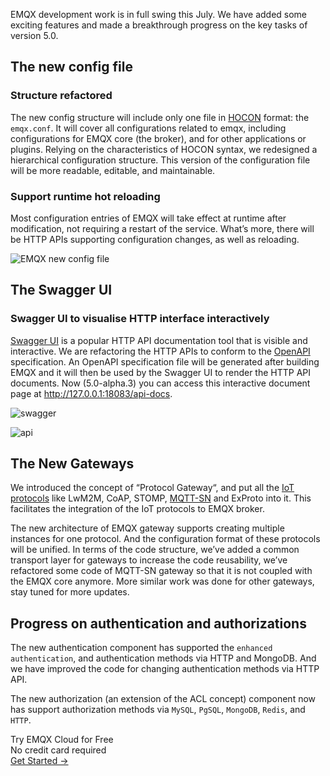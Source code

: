 EMQX development work is in full swing this July. We have added some exciting features and made a breakthrough progress on the key tasks of version 5.0.

## The new config file

### Structure refactored

The new config structure will include only one file in [HOCON](https://github.com/lightbend/config/blob/main/HOCON.md) format: the `emqx.conf`. It will cover all configurations related to emqx, including configurations for EMQX core (the broker), and for other applications or plugins. Relying on the characteristics of HOCON syntax, we redesigned a hierarchical configuration structure. This version of the configuration file will be more readable, editable, and maintainable.

### Support runtime hot reloading

Most configuration entries of EMQX will take effect at runtime after modification, not requiring a restart of the service. What’s more, there will be HTTP APIs supporting configuration changes, as well as reloading. 


![EMQX new config file](https://assets.emqx.com/images/41a66271f3fdb2514c299307395c7f73.png)

## The Swagger UI

### Swagger UI to visualise HTTP interface interactively

[Swagger UI](https://swagger.io/tools/swagger-ui/) is a popular HTTP API documentation tool that is visible and interactive. We are refactoring the HTTP APIs to conform to the [OpenAPI](https://swagger.io/specification/) specification. An OpenAPI specification file will be generated after building EMQX and it will then be used by the Swagger UI to render the HTTP API documents. Now (5.0-alpha.3) you can access this interactive document page at http://127.0.0.1:18083/api-docs.

![swagger](https://assets.emqx.com/images/3247d90db25c6d1e0f108564e921aa94.png)

![api](https://assets.emqx.com/images/86fc2c0679ca3a15c3fa96359dbe4652.png)


## The New Gateways

We introduced the concept of “Protocol Gateway“, and put all the  [IoT protocols](https://www.emqx.com/en/blog/iot-protocols-mqtt-coap-lwm2m) like LwM2M, CoAP, STOMP, [MQTT-SN](https://www.emqx.com/en/blog/connecting-mqtt-sn-devices-using-emqx) and ExProto into it. This facilitates the integration of the IoT protocols to EMQX broker.

The new architecture of EMQX gateway supports creating multiple instances for one protocol. And the configuration format of these protocols will be unified. In terms of the code structure, we’ve added a common transport layer for gateways to increase the code reusability, we’ve refactored some code of MQTT-SN gateway so that it is not coupled with the EMQX core anymore. More similar work was done for other gateways, stay tuned for more updates.

## Progress on authentication and authorizations

The new authentication component has supported the `enhanced authentication`, and authentication methods via HTTP and MongoDB. And we have improved the code for changing authentication methods via HTTP API.

The new authorization (an extension of the ACL concept) component now has support authorization methods via `MySQL`, `PgSQL`, `MongoDB`, `Redis`, and `HTTP`.


<section class="promotion">
    <div>
        Try EMQX Cloud for Free
        <div class="is-size-14 is-text-normal has-text-weight-normal">No credit card required</div>
    </div>
    <a href="https://accounts.emqx.com/signup?continue=https://cloud-intl.emqx.com/console/deployments/0?oper=new" class="button is-gradient px-5">Get Started →</a >
</section>
